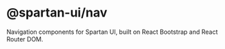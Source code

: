 # @spartan-ui/nav

Navigation components for Spartan UI, built on React Bootstrap and
React Router DOM.

